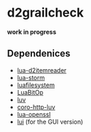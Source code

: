 d2grailcheck
============

**work in progress**

## Dependenices

* [lua-d2itemreader](https://github.com/squeek502/lua-d2itemreader/)
* [lua-storm](https://github.com/squeek502/lua-storm)
* [luafilesystem](https://github.com/keplerproject/luafilesystem)
* [LuaBitOp](http://bitop.luajit.org/)
* [luv](https://github.com/luvit/luv)
* [coro-http-luv](https://github.com/squeek502/coro-http-luv)
* [lua-openssl](https://github.com/zhaozg/lua-openssl)
* [lui](https://github.com/zhaozg/lui) (for the GUI version)

